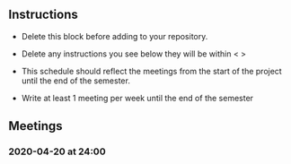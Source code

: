 ## Instructions

- Delete this block before adding to your repository.

- Delete any instructions you see below they will be within < >
- This schedule should reflect the meetings from the start of the project until the end of the semester.

- Write at least 1 meeting per week until the end of the semester

## Meetings

### 2020-04-20 at 24:00 <Template>

- Team Members Attended
  - Johnathon
  - Phillip
  - Dorian
  - Ryan
- Team Update (all in 15 min or less)

  - <Johnathon> worked on W. Is planning on working on W'.
  - <Phillip> worked on X. Is planning on working on X'.
  - <Dorian> worked on Y. Is planning on working on Y'.
  - <Ryan> worked on Z. Is planning on working on Z'.

- Pair-programming (optional) (25 min)
  <- Pair program on one part of the project. Driver will be the person responsible for that requirement.>

- Group Progress Summary
    
### **2023-04-07 at 12:30 **

- Team Members Attended
  - Johnathon
  - Dorian
  - Ryan
- Team Update (all in 15 min or less)

  - <Johnathon> setting up Github repo and listing requirements. Will work on use case.
  - <Dorian> worked on listing requirements. Will work on use case.
  - <Ryan> worked on listing requirements. Will work on use case.

- Group Progress Summary
  - Setup and assigned the requirements. gave eachother a way to contact one another. Phillip wasn't here unofortunately so wasn't able to get his handle and he doesn't know what requirements he's doing. All of us will work on the functional requirement use cases.

